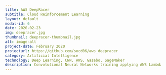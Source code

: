 ```yaml
---
title: AWS DeepRacer
subtitle: Cloud Reinforcement Learning
layout: default
modal-id: 6
date: 2020-02-23
img: deepracer.jpg
thumbnail: deepracer-thumbnail.jpg
alt: image-alt
project-date: February 2020
projecturl: https://github.com/socd06/aws_deepracer
category: Artificial Intelligence
technology: Deep Learning, CNN, AWS, Gazebo, SageMaker
description: Convolutional Neural Networks training applying AWS Lambda function, optimization using SageMaker and simulation tested on RoboMaker.
---
```

